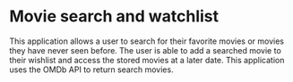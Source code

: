 # Movie search and watchlist
This application allows a user to search for their favorite movies or movies they have never seen before. The user is able to add a searched movie to their wishlist and access the stored movies at a later date. This application uses the OMDb API to return search movies. 
